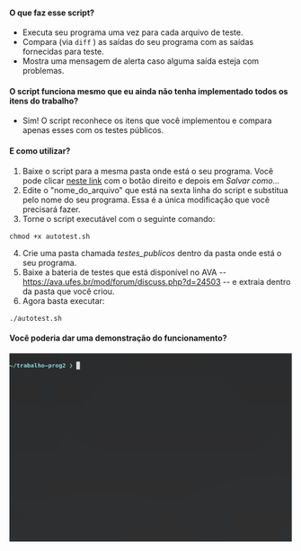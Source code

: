 #### O que faz esse script?
- Executa seu programa uma vez para cada arquivo de teste.
- Compara (via ```diff``` ) as saídas do seu programa com as saídas fornecidas para teste.
- Mostra uma mensagem de alerta caso alguma saída esteja com problemas.

#### O script funciona mesmo que eu ainda não tenha implementado todos os itens do trabalho?
- Sim! O script reconhece os itens que você implementou e compara apenas esses com os testes públicos.

#### E como utilizar?
1. Baixe o script para a mesma pasta onde está o seu programa. Você pode clicar [neste link](https://raw.githubusercontent.com/juarezjan/prog2_trabalho_autotest/master/autotest.sh) com o botão direito e depois em *Salvar como...*
2. Edite o "nome_do_arquivo" que está na sexta linha do script e substitua pelo nome do seu programa. Essa é a única modificação que você precisará fazer.
3. Torne o script executável com o seguinte comando:
```
chmod +x autotest.sh
```
4. Crie uma pasta chamada *testes_publicos* dentro da pasta onde está o seu programa.
5. Baixe a bateria de testes que está disponível no AVA -- https://ava.ufes.br/mod/forum/discuss.php?d=24503 -- e extraia dentro da pasta que você criou.
6. Agora basta executar:
```
./autotest.sh
```

#### Você poderia dar uma demonstração do funcionamento?
![](demo.gif)
